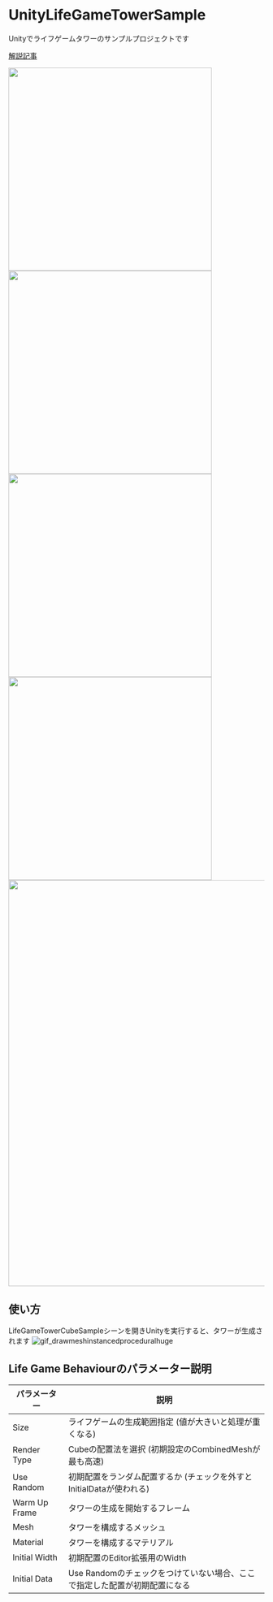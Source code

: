 # UnityLifeGameTowerSample

Unityでライフゲームタワーのサンプルプロジェクトです

[解説記事](https://technote.qualiarts.jp/article/56)

<img width="400" src="https://github.com/rarudo/UnityLifeGameTowerSample/assets/15700036/8fb9d7db-5627-4303-ae35-9f7904aaa774">
<img width="400" src="https://github.com/rarudo/UnityLifeGameTowerSample/assets/15700036/34fdd70c-50e9-4953-b04c-c27dd51c05a0">
<img width="400" src="https://github.com/rarudo/UnityLifeGameTowerSample/assets/15700036/9b80ded2-1de7-4880-a931-6974f6df4a99">
<img width="400" src="https://github.com/rarudo/UnityLifeGameTowerSample/assets/15700036/0d1b729d-3c3c-40aa-af98-57a19ed44de6">
<img width="800" src="https://github.com/rarudo/UnityLifeGameTowerSample/assets/15700036/f3840f94-6919-43b6-ab23-0c7856d9a577">


## 使い方
LifeGameTowerCubeSampleシーンを開きUnityを実行すると、タワーが生成されます
![gif_drawmeshinstancedproceduralhuge](https://github.com/rarudo/UnityLifeGameTowerSample/assets/15700036/7741c65c-7ae6-489c-8d12-b494ebad41f0)

## Life Game Behaviourのパラメーター説明
|パラメーター            | 説明                                                                   |
| ------------- | -------------------------------------------------------------------- |
| Size          | ライフゲームの生成範囲指定  (値が大きいと処理が重くなる)             |
| Render Type   | Cubeの配置法を選択 (初期設定のCombinedMeshが最も高速)                |
| Use Random     | 初期配置をランダム配置するか (チェックを外すとInitialDataが使われる) |
| Warm Up Frame | タワーの生成を開始するフレーム                                       |
| Mesh          | タワーを構成するメッシュ                                             |
| Material      | タワーを構成するマテリアル                                           |
| Initial Width | 初期配置のEditor拡張用のWidth                                        |
| Initial Data  | Use Randomのチェックをつけていない場合、ここで指定した配置が初期配置になる                                                                     |
